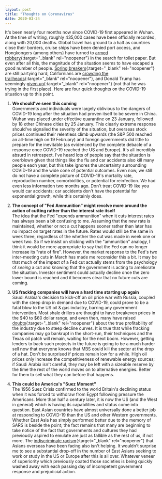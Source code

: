 ```yaml
---
layout: post
title: "Thoughts on Coronavirus"
date: 2020-03-24
---
```


It's been nearly four months now since COVID-19 first appeared in Wuhan. At the time of writing, roughly 435,000 cases have been officially recorded, along with 20,000 deaths. Global travel has ground to a halt as countries close their borders, cruise ships have been denied port access, and Hongkongers (among others) have turned to [armed robbery](https://www.scmp.com/news/hong-kong/law-and-crime/article/3050907/armed-gang-steals-hk1000-toilet-paper-coronavirus){:target="_blank" rel="noopener"} in the search for toilet paper. But even after all this, the magnitude of the situation seems to have escaped a good number of people. [Spring breakers](https://www.usatoday.com/story/travel/destinations/2020/03/19/spring-break-beaches-florida-look-packed-despite-coronavirus-spread/2873248001/){:target="_blank" rel="noopener"} are still partying hard, Californians are [crowding the trailheads](https://www.wsj.com/articles/no-californians-sheltering-in-place-doesnt-include-hiking-in-crowds-11585065557){:target="_blank" rel="noopener"}, and Donald Trump has seemingly [given up](https://twitter.com/realDonaldTrump/status/1241935285916782593/){:target="_blank" rel="noopener"} (not that he was trying in the first place). Here are four quick thoughts on the COVID-19 situation up to this point.

1. **We should've seen this coming**  
Governments and individuals were largely oblivious to the dangers of COVID-19 long after the situation had proven itself to be severe in China. Wuhan was placed under effective quarantine on 23 January, followed by 18 other Chinese cities by 25 January. This clearly extreme response should've signalled the severity of the situation, but overseas stock prices continued their relentless climb upwards (the S&P 500 reached an all-time high on 19 February) and foreign governments did little to prepare for the inevitable (as evidenced by the complete debacle of a response once COVID-19 reached the US and Europe). It's all incredibly absurd in retrospect. I've heard lots of people say that the situation is overblown given that things like the flu and car accidents also kill many people each year, but this take ignores the uncertainty surrounding COVID-19 and the wide cone of potential outcomes. Even now, we still do not have a complete picture of COVID-19's mortality rate, reproduction number, comorbidities, or potential for reinfection. We had even less information two months ago. Don't treat COVID-19 like you would car accidents; car accidents don't have the potential for exponential growth, while this certainly does.

2. **The concept of "Fed Ammunition" might revolve more around the action of cutting rather than the interest rate itself**  
The idea that the Fed "expends ammunition" when it cuts interest rates has always been a bit confusing to me. Assuming that the new rate is maintained, whether or not a cut happens sooner rather than later has no impact on target rates in the future. Rates would still be the same in week three, regardless of the whether the cut was made in week one or week two. So if we insist on sticking with the "ammunition" analogy, I think it would be more appropriate to say that the Fed can no longer increase its "rate of fire". However, the market response to the Fed's two inter-meeting cuts in March has made me reconsider this a bit. It may be that much of the impact of a Fed cut actually stems from the psychology of *seeing* a cut and knowing that the government is acting to ameliorate the situation. Investor sentiment could actually decline once the zero lower bound is reached and it becomes clear that no future cuts are coming.

3. **US fracking companies will have a hard time starting up again**  
Saudi Arabia's decision to kick-off an oil price war with Russia, coupled with the steep drop in demand due to COVID-19, could prove to be a fatal blow to the US oil & gas industry, barring any government intervention. Most shale drillers are thought to have breakeven prices in the $40 to $60 dollar range, and even then, many have raised [doubts](https://www.desmogblog.com/finances-fracking-shale-industry-drills-more-debt-profit){:target="_blank" rel="noopener"} about the true profitability of the industry due to steep decline curves. It is true that while fracking companies may go bankrupt in the short-run, their techniques and the Texas oil patch will remain, waiting for the next boom. However, getting lenders to back such projects in the future is going to be a much harder sell now that everyone knows that MBS could kill the sector at the drop of a hat. Don't be surprised if prices remain low for a while. High oil prices only increase the competitiveness of renewable energy sources; if Saudi Arabia isn't careful, they may be left with a sizeable reserve by the time the rest of the world moves on to alternative energies. Better for them to sell what they can before that happens.

4. **This could be America's "Suez Moment"**  
The 1956 Suez Crisis confirmed to the world Britain's declining status when it was forced to withdraw from Egypt following pressure the Americans. More than half a century later, it is now the US (and the West in general) which is having its capabilities and status come into question. East Asian countries have almost universally done a better job at responding to COVID-19 than the US and other Western governments. Whether East Asia has simply performed better due to the memory of SARS is beside the point; the fact remains that many are beginning to take notice of the fact that governments and cultures they had previously aspired to emulate are just as fallible as the rest of us, if not more. The [indiscriminate racism](https://www.straitstimes.com/singapore/london-police-arrest-2-teenagers-linked-to-covid-19-racist-assault-on-singaporean-student){:target="_blank" rel="noopener"} that Asians overseas have been facing also isn't helping. It wouldn't surprise me to see a substantial drop-off in the number of East Asians seeking to work or study in the US or Europe after this is all over. Whatever veneer of superiority which previously coated those societies is being quickly washed away with each passing day of incompetent government response and prejudicial action.
